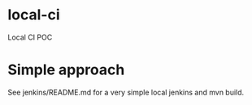 # local-ci
Local CI POC

# Simple approach

See jenkins/README.md for a very simple local jenkins and mvn build.
